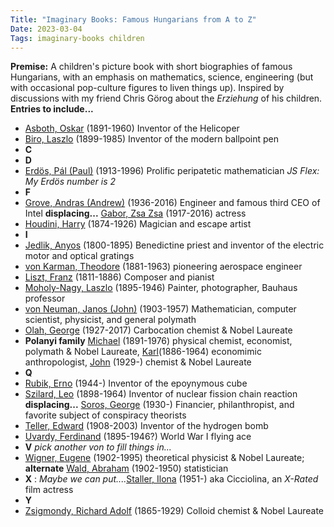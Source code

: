 ```yaml
---
Title: "Imaginary Books: Famous Hungarians from A to Z"
Date: 2023-03-04
Tags: imaginary-books children
---
```


**Premise:** A children's picture book with short biographies of famous Hungarians, with an emphasis on mathematics, science, engineering (but with occasional pop-culture figures to liven things up). Inspired by discussions with my friend Chris Görog about the *Erziehung* of his children.  **Entries to include...**

- [Asboth, Oskar](https://en.wikipedia.org/wiki/Oszkár_Asboth) (1891-1960) Inventor of the Helicoper
- [Biro, Laszlo](https://en.wikipedia.org/wiki/László_B%C3%ADró) (1899-1985) Inventor of the modern ballpoint pen
- **C**
- **D**
- [Erdös, Pál (Paul)](https://en.wikipedia.org/wiki/Paul_Erdős) (1913-1996) Prolific peripatetic mathematician *JS Flex: My Erdös number is 2*
- **F**
- [Grove, Andras (Andrew)](https://en.wikipedia.org/wiki/Andrew_Grove) (1936-2016) Engineer and famous third CEO of Intel   **displacing...** [Gabor, Zsa Zsa](https://en.wikipedia.org/wiki/Zsa_Zsa_Gabor) (1917-2016) actress
- [Houdini, Harry](https://en.wikipedia.org/wiki/Harry_Houdini) (1874-1926) Magician and escape artist
- **I**
- [Jedlik, Anyos](https://en.wikipedia.org/wiki/Ányos_Jedlik) (1800-1895) Benedictine priest and inventor of the electric motor and optical gratings
- [von Karman, Theodore](https://en.wikipedia.org/wiki/Theodore_von_Kármán) (1881-1963) pioneering aerospace engineer
- [Liszt, Franz](https://en.wikipedia.org/wiki/Franz_Liszt) (1811-1886) Composer and pianist
- [Moholy-Nagy, Laszlo](https://en.wikipedia.org/wiki/László_Moholy-Nagy) (1895-1946) Painter, photographer, Bauhaus professor
- [von Neuman, Janos (John)](https://en.wikipedia.org/wiki/John_von_Neumann) (1903-1957) Mathematician, computer scientist, physicist, and general polymath
- [Olah, George](https://en.wikipedia.org/wiki/George_Andrew_Olah) (1927-2017) Carbocation chemist & Nobel Laureate
- **Polanyi family** [Michael](https://en.wikipedia.org/wiki/Michael_Polanyi) (1891-1976) physical chemist, economist, polymath & Nobel Laureate, [Karl](https://en.wikipedia.org/wiki/Karl_Polanyi)(1886-1964) economimic anthropologist, [John](https://en.wikipedia.org/wiki/John_Polanyi) (1929-) chemist & Nobel Laureate
- **Q**
- [Rubik, Erno](https://en.wikipedia.org/wiki/Ernő_Rubik) (1944-) Inventor of the epoynymous cube
- [Szilard, Leo](https://en.wikipedia.org/wiki/Leo_Szilard) (1898-1964) Inventor of nuclear fission chain reaction  **displacing...**  [Soros, George](https://en.wikipedia.org/wiki/George_Soros) (1930-) Financier, philanthropist, and favorite subject of conspiracy theorists 
- [Teller, Edward](https://en.wikipedia.org/wiki/Edward_Teller) (1908-2003) Inventor of the hydrogen bomb   
- [Uvardy, Ferdinand](https://en.wikipedia.org/wiki/Ferdinand_Udvardy) (1895-1946?) World War I flying ace
- **V** *pick another von to fill things in...*
- [Wigner, Eugene](https://en.wikipedia.org/wiki/Eugene_Wigner) (1902-1995) theoretical physicist & Nobel Laureate; **alternate** [Wald, Abraham](https://www.privatdozent.co/p/the-legend-of-abraham-wald) (1902-1950) statistician
- **X** :  *Maybe we can put....*[Staller, Ilona](https://en.wikipedia.org/wiki/Ilona_Staller) (1951-) aka Cicciolina, an *X-Rated* film actress 
- **Y**
- [Zsigmondy, Richard Adolf](https://en.wikipedia.org/wiki/Richard_Adolf_Zsigmondy) (1865-1929) Colloid chemist & Nobel Laureate
